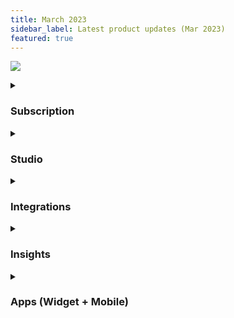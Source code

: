 ```yaml
---
title: March 2023
sidebar_label: Latest product updates (Mar 2023)
featured: true
---
```


![](https://i.imgur.com/Wj06Bz6.png)

<details>
<summary>

### Subscription 

</summary>


| Enhancement | Description |
| -------- | -------- |
| **Introducing Freemium Model for maximum impact** <br/> | Discover the potential of our platform with our freemium plan, which offers limited features for free. Upgrade to our premium version for full access to boost your productivity.  |
    
</details>

<!--<br/><br/> [**Learn more**](.) -->

<details>
<summary>

### Studio

</summary>


| Enhancement | Description |
| -------- | -------- |
| **JSON support for syncDB node** <br/> | The Sync Database node now supports both CSV and JSON files, allowing you to synchronise bot tables with external databases automatically and regularly. You just need to create and add an API that pulls the bulk data, the node can then perform all necessary actions seamlessly.<br/> <br/> [**Learn more**](https://docs.yellow.ai/docs/platform_concepts/studio/build/nodes/action-nodes#41-sync-database) |
    
</details>

<details>
<summary>

### Integrations 

</summary>


| Enhancement | Description |
| -------- | -------- |
| **Smart query handling with OpenAI GPT-3 integration** <br/> | You can connect your free trial or paid OpenAI account just like any other third-party tool. Once connected, the node can receive user chat queries as input and use the OpenAI model to generate the best possible responses.  <br/><br/> [**Learn more**](https://docs.yellow.ai/docs/platform_concepts/appConfiguration/gpt3) |

    
</details>


<details>
<summary>

### Insights  

</summary>


| Enhancement | Description |
| -------- | -------- |
| **Seamlessly store call recordings in your preferred Cloud Storage (Amazon S3/ Azure Blob/ SFTP)** <br/> | With this feature, our system provides an automated and customisable way to transfer call recordings in .wav format to your preferred cloud storage (Amazon S3, Azure Blob, SFTP) just once or on a daily, weekly, monthly, or quarterly basis to suit your needs.  <br/><br/> [**Learn more**](https://docs.yellow.ai/docs/platform_concepts/growth/dataops) |
|**Schedule Standard reports for automated delivery**| Now, you can now streamline your reporting process by scheduling to export raw reports available on the Overview, Metrics, and Funnels pages as email alerts. <br/><br/> [**Learn more**](https://docs.yellow.ai/docs/cookbooks/insights/schedulerawreports) |

<!--- Alerting dashboard - you can enable proactive alerting for whenever your bot is down or any API fails from the Alerts dashboard under the Health module. This is the first release of the entire Health module -->

</details>


<details>
<summary>

### Apps (Widget + Mobile)

</summary>

| Enhancement | Description |
| -------- | -------- |
| **Web widget enhancements** <br/> | - Introduced Text-to-Speech in the Menu button, <br/>Added Bot notification sound settings. <br/> - Added Notification Badge for unread agent messages. <br/> - Added Chat separators. |
| **Chatbot SDK enhancements** <br/> | - React-native SDK: Close bot issue fixed. <br/> - Hybrid SDK: Documentation update.|
|**Inbox SDK and Partner app** |- Unsupported Widget addition. <br/> - SSO Redirection URL changes for Apple Login. <br/> - Overview section revamped to provide updated metrics, better transition and filters, a tooltip in analytics, and show online visitor messages and live queue.|

</details>